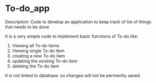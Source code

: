 # To-do_app
Description: Code to develop an application to keep track of list of things that needs to be done

It is a very simple code to implement basic functions of To-do like:
1. Viewing all To-do items
2. Viewing single To-do item
3. creating a new To-do item
4. updating the existing To-do item
5. deleting the To-do item

It is not linked to database. so changes will not be permently saved.
